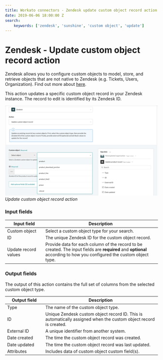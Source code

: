 ```yaml
---
title: Workato connectors - Zendesk update custom object record action
date: 2019-06-06 18:00:00 Z
search:
    keywords: ['zendesk', 'sunshine', 'custom object', 'update']
---
```


# Zendesk - Update custom object record action
Zendesk allows you to configure custom objects to model, store, and retrieve objects that are not native to Zendesk (e.g. Tickets, Users, Organization).  Find out more about [here](/connectors/zendesk/custom-objects.md).

This action updates a specific custom object record in your Zendesk instance. The record to edit is identified by its Zendesk ID.

![Update custom object record action](/assets/images/connectors/zendesk/update-custom-object-action.png)
*Update custom object record action*

### Input fields
<table class="unchanged rich-diff-level-one">
  <thead>
    <tr>
      <th width='25%'>Input field</th>
      <th>Description</th>
    </tr>
  </thead>
  <tbody>
    <tr>
      <td>Custom object</td>
      <td>
        Select a custom object type for your search.
      </td>
    </tr>
    <tr>
      <td>ID</a></td>
      <td>
        The unique Zendesk ID for the custom object record.
      </td>
    </tr>
    <tr>
      <td>Update record values</td>
      <td>
        Provide data for each column of the record to be created. The input fields are <b>required</b> and <b>optional</b> according to how you configured the custom object type.
      </td>
    </tr>
  </tbody>
</table>

### Output fields
The output of this action contains the full set of columns from the selected custom object type.

<table class="unchanged rich-diff-level-one">
  <thead>
    <tr>
      <th width='25%'>Output field</th>
      <th>Description</th>
    </tr>
  </thead>
  <tbody>
    <tr>
      <td>Type</td>
      <td>
        The name of the custom object type.
      </td>
    </tr>  
    <tr>
      <td>ID</td>
      <td>
        Unique Zendesk custom object record ID. This is automatically assigned when the custom object record is created.
    </tr>  
    <tr>
      <td>External ID</td>
      <td>
        A unique identifier from another system.
      </td>
    </tr>
    <tr>
      <td>Date created</td>
      <td>
        The time the custom object record was created.
      </td>
    </tr>
    <tr>
      <td>Date updated</td>
      <td>
        The time the custom object record was last updated.
      </td>
    </tr>
    <tr>
      <td>Attributes</td>
      <td>
        Includes data of custom object custom field(s).
      </td>
    </tr>
  </tbody>
</table>
